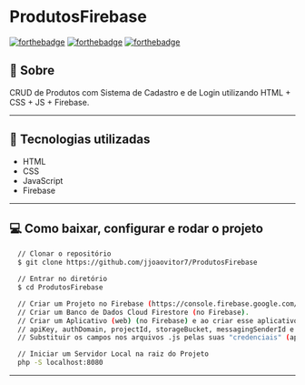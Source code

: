 # ProdutosFirebase

[![forthebadge](https://forthebadge.com/images/badges/uses-html.svg)](https://forthebadge.com)
[![forthebadge](https://forthebadge.com/images/badges/uses-css.svg)](https://forthebadge.com)
[![forthebadge](https://forthebadge.com/images/badges/uses-js.svg)](https://forthebadge.com)


## :scroll: Sobre
CRUD de Produtos com Sistema de Cadastro e de Login utilizando HTML + CSS + JS + Firebase.

---


## :rocket: Tecnologias utilizadas
* HTML
* CSS
* JavaScript
* Firebase

---


## :computer: Como baixar, configurar e rodar o projeto
```bash
  // Clonar o repositório
  $ git clone https://github.com/jjoaovitor7/ProdutosFirebase

  // Entrar no diretório
  $ cd ProdutosFirebase

  // Criar um Projeto no Firebase (https://console.firebase.google.com/).
  // Criar um Banco de Dados Cloud Firestore (no Firebase).
  // Criar um Aplicativo (web) (no Firebase) e ao criar esse aplicativo você terá acesso à:
  // apiKey, authDomain, projectId, storageBucket, messagingSenderId e ao appId.
  // Substituir os campos nos arquivos .js pelas suas "credenciais" (apiKey, authDomain, entre outros).

  // Iniciar um Servidor Local na raiz do Projeto
  php -S localhost:8080

```

---
